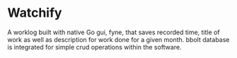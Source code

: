 # Watchify
A worklog built with native Go gui, fyne, that saves recorded time, title of work as well as description for work done for a given month.
bbolt database is integrated for simple crud operations within the software.
